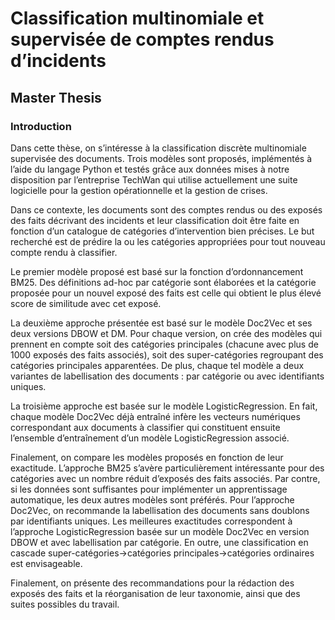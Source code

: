 # Classification multinomiale et supervisée de comptes rendus d’incidents
## Master Thesis
### Introduction
Dans cette thèse, on s’intéresse à la classification discrète multinomiale supervisée des documents. Trois modèles sont proposés, implémentés à l’aide du langage Python et testés grâce aux données mises à notre disposition par l’entreprise TechWan qui utilise actuellement une suite logicielle pour la gestion opérationnelle et la gestion de crises.

Dans ce contexte, les documents sont des comptes rendus ou des exposés des faits décrivant des incidents et leur classification doit être faite en fonction d’un catalogue de catégories d’intervention bien précises. Le but recherché est de prédire la ou les catégories appropriées pour tout nouveau compte rendu à classifier.

Le premier modèle proposé est basé sur la fonction d’ordonnancement BM25. Des définitions ad-hoc par catégorie sont élaborées et la catégorie proposée pour un nouvel exposé des faits est celle qui obtient le plus élevé score de similitude avec cet exposé.

La deuxième approche présentée est basé sur le modèle Doc2Vec et ses deux versions DBOW et DM. Pour chaque version, on crée des modèles qui prennent en compte soit des catégories principales (chacune avec plus de 1000 exposés des faits associés), soit des super-catégories regroupant des catégories principales apparentées. De plus, chaque tel modèle a deux variantes de labellisation des documents : par catégorie ou avec identifiants uniques.

La troisième approche est basée sur le modèle LogisticRegression. En fait, chaque modèle Doc2Vec déjà entraîné infère les vecteurs numériques correspondant aux documents à classifier qui constituent ensuite l’ensemble d’entraînement d’un modèle LogisticRegression associé.

Finalement, on compare les modèles proposés en fonction de leur exactitude. L’approche BM25 s’avère particulièrement intéressante pour des catégories avec un nombre réduit d’exposés des faits associés. Par contre, si les données sont suffisantes pour implémenter un apprentissage automatique, les deux autres modèles sont préférés. Pour l’approche Doc2Vec, on recommande la labellisation des documents sans doublons par identifiants uniques. Les meilleures exactitudes correspondent à l’approche LogisticRegression basée sur un modèle Doc2Vec en version DBOW et avec labellisation par catégorie. En outre, une classification en cascade super-catégories→catégories principales→catégories ordinaires est envisageable.

Finalement, on présente des recommandations pour la rédaction des exposés des faits et la réorganisation de leur taxonomie, ainsi que des suites possibles du travail.
